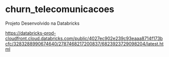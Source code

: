 # churn_telecomunicacoes

Projeto Desenvolvido na Databricks

 https://databricks-prod-cloudfront.cloud.databricks.com/public/4027ec902e239c93eaaa8714f173bcfc/3283288990674640/2787468217200837/6823923729098204/latest.html
